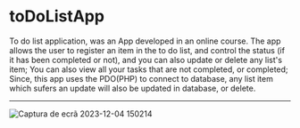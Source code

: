 <h1>toDoListApp</h1>

To do list application, was an App developed in an online course.
The app allows the user to register an item in the to do list, and control the status (if it has been completed or not), and you can also update or delete any list's item;
You can also view all your tasks that are not completed, or completed;
Since, this app uses the PDO(PHP) to connect to database, any list item which sufers an update will also be updated in database, or delete.
<hr/>


![Captura de ecrã 2023-12-04 150214](https://github.com/JoaoNuno96/toDoListApp/assets/129988575/e3b44d2a-d23c-4919-b4d1-106ddd70b26f)
